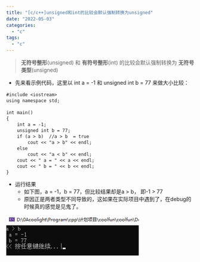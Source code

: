 ```yaml
---
title: "[c/c++]unsigned和int的比较会默认强制转换为unsigned"
date: "2022-05-03"
categories: 
  - "c"
tags: 
  - "c"
---
```


> **无符号整形**(unsigned) 和 **有符号整形**(int) 的比较会默认强制转换为 **无符号类型**(unsigned)

- 先来看示例代码，这里以 int a = -1 和 unsigned int b = 77 来做大小比较：

```
#include <iostream>
using namespace std;

int main()
{
	int a = -1;
	unsigned int b = 77;
	if (a > b)	//a > b  = true
		cout << "a > b" << endl;
	else
		cout << "a < b" << endl;
	cout << " a = " << a << endl;
	cout << " b = " << b << endl;
}
```

- 运行结果
    - 如下图，a = -1，b = 77，但比较结果却是a > b， 即-1 > 77
    - 原因正是两者类型不同导致的，这如果在实际项目中遇到了，在debug的时候真的感觉是见鬼了。

![](images/image-13.png)
